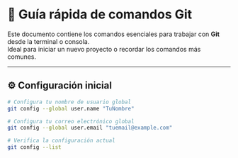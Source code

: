 # 🧠 Guía rápida de comandos Git

Este documento contiene los comandos esenciales para trabajar con **Git** desde la terminal o consola.  
Ideal para iniciar un nuevo proyecto o recordar los comandos más comunes.

---

## ⚙️ Configuración inicial

```bash
# Configura tu nombre de usuario global
git config --global user.name "TuNombre"

# Configura tu correo electrónico global
git config --global user.email "tuemail@example.com"

# Verifica la configuración actual
git config --list
